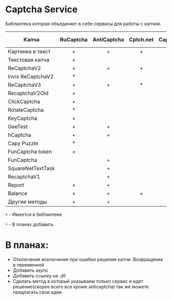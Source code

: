 # Captcha Service
Библиотека которая объединяет в себе сервисы для работы с капчей.

|Капча            | RuCaptcha | AntiCaptcha  | Cptch.net|Captcha.guru|2Captcha | Solvecaptcha.com| Azcaptcha.com | X-captcha.ru| DeCaptcher | DeathByCaptcha |
| ---             | :---:     | :---:        |:---:     |:---:       | :---:   |:---:            |:---:          |:---:        |:---:       |:---:           | 
| Картинка в текст|      +    |      +       |     +    |      +     |         |       *         |               |             |            |                | 
| Текстовая капча |      +    |              |          |            |         |                 |               |             |            |                | 
| ReCaptchaV2     |      +    |      +       |     +    |      +     |         |       *         |               |             |            |                | 
|Invis ReCaptchaV2|      *    |              |          |      *     |         |                 |               |             |            |                | 
| ReCaptchaV3     |      +    |      +       |     *    |      *     |         |       *         |               |             |            |                | 
| RecaptchaV2Old  |      +    |              |          |            |         |                 |               |             |            |                | 
| ClickCaptcha    |      +    |              |          |            |         |                 |               |             |            |                | 
| RotateCaptcha   |      *    |              |          |            |         |                 |               |             |            |                | 
| KeyCaptcha      |      +    |              |          |            |         |       *         |               |             |            |                | 
| GeeTest         |      +    |      +       |          |            |         |                 |               |             |            |                | 
| hCaptcha        |      +    |      +       |          |      *     |         |                 |               |             |            |                | 
| Capy Puzzle     |      *    |              |          |            |         |                 |               |             |            |                | 
|FunCaptcha token |      +    |              |          |            |         |         *       |               |             |            |                | 
| FunCaptcha      |           |      +       |          |            |         |         *       |               |             |            |                | 
|SquareNetTextTask|           |      +       |          |            |         |                 |               |             |            |                | 
| RecaptchaV1     |           |      +       |          |            |         |                 |               |             |            |                | 
| Report          |      +    |      +       |          |            |         |                 |               |             |            |                | 
| Balance         |      +    |      +       |     +    |      +     |         |                 |               |             |            |                | 
| Другие методы   |      +    |      +       |          |            |         |                 |               |             |            |                |  

`+` - Имеется в библиотеке

`*` - В планах добавить
    
# В планах:
  - Отключения исключения при ошибки решения капчи. Возвращение в переменной
  - Добавить async
  - Добавить ссылку на .dll
  - Сделать метод в который указываем только сервис и идет решение(скорее всего все кроме anticaptcha)
так же можете предлагать свои идеи.
